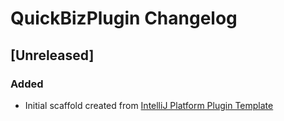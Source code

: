 <!-- Keep a Changelog guide -> https://keepachangelog.com -->

# QuickBizPlugin Changelog

## [Unreleased]
### Added
- Initial scaffold created from [IntelliJ Platform Plugin Template](https://github.com/JetBrains/intellij-platform-plugin-template)
